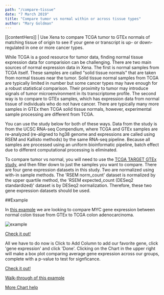```yaml
---
path: "/compare-tissue"
date: "7 March 2019"
title: "Compare tumor vs normal within or across tissue types"
author: "Mary Goldman"
---
```


[[contentHero]]
| Use Xena to compare TCGA tumor to GTEx normals of matching tissue of origin to see if your gene or transcript is up- or down-regulated in one or more cancer types.

While TCGA is a good resource for tumor data, finding normal tissue expression data for comparision can be challenging. There are two main sources of normal expression data in Xena. The first is normal samples from TCGA itself. These samples are called "solid tissue normals" that are taken from normal tissues near the tumor. Solid tissue normal samples from TCGA are typically limited in number but some cancer types may have enough for a robust statistical comparison. Their proximity to tumor may introduce signals of tumor microenvironment in its transcriptome profile. The second way is to compare to GTEx samples, which has expression data from normal tissue of individuals who do not have cancer. There are typically many more samples in GTEx then TCGA solid tissue normals, however, experimental sample processing are different from TCGA. 

You can use the study below for both of these ways. Data from the study is from the UCSC RNA-seq Compendium, where TCGA and GTEx samples are re-analyzed (re-aligned to hg38 genome and expressions are called using RSEM and Kallisto methods) by the same RNA-seq pipeline. Because all samples are processed using an uniform bioinformatic pipeline, batch effect due to different computational processing is eliminated.

To compare tumor vs normal, you will need to use the [TCGA TARGET GTEx study](https://xenabrowser.net/?bookmark=057c5fe67d5d79488b843d7a6e1a9840), and then filter down to just the samples you want to compare. There are four gene expression datasets in this study. Two are normalized using with-in sample methods. The 'RSEM norm_count' dataset is normalized by the upper quartile method, the 'RSEM expected_count (DESeq2 standardized)' dataset is by DESeq2 normalization. Therefore, these two gene expression datasets should be used.

##Example

In [this example](https://xenabrowser.net/?bookmark=057c5fe67d5d79488b843d7a6e1a9840) we are looking to compare MYC gene expression between normal colon tissue from GTEx to TCGA colon adenocarcinoma.

![example](/images/compare-tissue.png)

[Check it out!](https://xenabrowser.net/?bookmark=2b707e21a992c2963e949b3e5241cc70)

All we have to do now is Click to Add Column to add our favorite gene, click 'gene expression' and click 'Done'. Clicking on the Chart in the upper right will make a box plot comparing average gene expression across our groups, complete with a p-value to test for signficance.

[Check it out!](https://xenabrowser.net/?bookmark=54a597bb0540b1a5fa8bff622d973e0c)

[Walk-through of this example](https://ucsc-xena.gitbook.io/project/how-do-i/tumor-vs-normal)

[More Chart help](https://ucsc-xena.gitbook.io/project/overview-of-features/chart-view-box-plots-scatter-plots-and-bar-charts)
